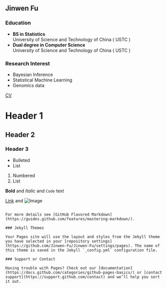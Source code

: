 ## Jinwen Fu

### Education
- **BS in Statistics**  
University of Science and Technology of China ( USTC )
- **Dual degree in Computer Science**  
University of Science and Technology of China ( USTC )

### Research Interest
- Bayesian Inference  
- Statistical Machine Learning  
- Genomics data

[CV]()


# Header 1
## Header 2
### Header 3

- Bulleted
- List

1. Numbered
2. List

**Bold** and _Italic_ and `Code` text

[Link](url) and ![Image](src)
```

For more details see [GitHub Flavored Markdown](https://guides.github.com/features/mastering-markdown/).

### Jekyll Themes

Your Pages site will use the layout and styles from the Jekyll theme you have selected in your [repository settings](https://github.com/Jinwen-Fu/Jinwen-Fu/settings/pages). The name of this theme is saved in the Jekyll `_config.yml` configuration file.

### Support or Contact

Having trouble with Pages? Check out our [documentation](https://docs.github.com/categories/github-pages-basics/) or [contact support](https://support.github.com/contact) and we’ll help you sort it out.
